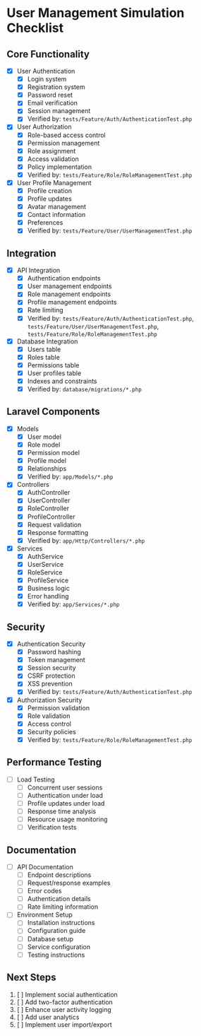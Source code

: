 # User Management Simulation Checklist

## Core Functionality
- [x] User Authentication
  - [x] Login system
  - [x] Registration system
  - [x] Password reset
  - [x] Email verification
  - [x] Session management
  - [x] Verified by: `tests/Feature/Auth/AuthenticationTest.php`

- [x] User Authorization
  - [x] Role-based access control
  - [x] Permission management
  - [x] Role assignment
  - [x] Access validation
  - [x] Policy implementation
  - [x] Verified by: `tests/Feature/Role/RoleManagementTest.php`

- [x] User Profile Management
  - [x] Profile creation
  - [x] Profile updates
  - [x] Avatar management
  - [x] Contact information
  - [x] Preferences
  - [x] Verified by: `tests/Feature/User/UserManagementTest.php`

## Integration
- [x] API Integration
  - [x] Authentication endpoints
  - [x] User management endpoints
  - [x] Role management endpoints
  - [x] Profile management endpoints
  - [x] Rate limiting
  - [x] Verified by: `tests/Feature/Auth/AuthenticationTest.php`, `tests/Feature/User/UserManagementTest.php`, `tests/Feature/Role/RoleManagementTest.php`

- [x] Database Integration
  - [x] Users table
  - [x] Roles table
  - [x] Permissions table
  - [x] User profiles table
  - [x] Indexes and constraints
  - [x] Verified by: `database/migrations/*.php`

## Laravel Components
- [x] Models
  - [x] User model
  - [x] Role model
  - [x] Permission model
  - [x] Profile model
  - [x] Relationships
  - [x] Verified by: `app/Models/*.php`

- [x] Controllers
  - [x] AuthController
  - [x] UserController
  - [x] RoleController
  - [x] ProfileController
  - [x] Request validation
  - [x] Response formatting
  - [x] Verified by: `app/Http/Controllers/*.php`

- [x] Services
  - [x] AuthService
  - [x] UserService
  - [x] RoleService
  - [x] ProfileService
  - [x] Business logic
  - [x] Error handling
  - [x] Verified by: `app/Services/*.php`

## Security
- [x] Authentication Security
  - [x] Password hashing
  - [x] Token management
  - [x] Session security
  - [x] CSRF protection
  - [x] XSS prevention
  - [x] Verified by: `tests/Feature/Auth/AuthenticationTest.php`

- [x] Authorization Security
  - [x] Permission validation
  - [x] Role validation
  - [x] Access control
  - [x] Security policies
  - [x] Verified by: `tests/Feature/Role/RoleManagementTest.php`

## Performance Testing
- [ ] Load Testing
  - [ ] Concurrent user sessions
  - [ ] Authentication under load
  - [ ] Profile updates under load
  - [ ] Response time analysis
  - [ ] Resource usage monitoring
  - [ ] Verification tests

## Documentation
- [ ] API Documentation
  - [ ] Endpoint descriptions
  - [ ] Request/response examples
  - [ ] Error codes
  - [ ] Authentication details
  - [ ] Rate limiting information

- [ ] Environment Setup
  - [ ] Installation instructions
  - [ ] Configuration guide
  - [ ] Database setup
  - [ ] Service configuration
  - [ ] Testing instructions

## Next Steps
1. [ ] Implement social authentication
2. [ ] Add two-factor authentication
3. [ ] Enhance user activity logging
4. [ ] Add user analytics
5. [ ] Implement user import/export 